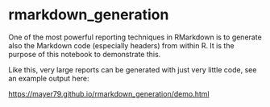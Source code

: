 # rmarkdown_generation

One of the most powerful reporting techniques in RMarkdown is to generate also the Markdown code (especially headers) from within R. It is the purpose of this notebook to demonstrate this.

Like this, very large reports can be generated with just very little code, see an example output here:

https://mayer79.github.io/rmarkdown_generation/demo.html
